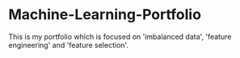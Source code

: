 # Machine-Learning-Portfolio
This is my portfolio which is focused on 'imbalanced data', 'feature engineering' and 'feature selection'.
